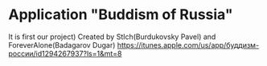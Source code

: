 # Application "Buddism of Russia"

It is first our project)
Created by StIch(Burdukovsky Pavel) and ForeverAlone(Badagarov Dugar)
https://itunes.apple.com/us/app/буддизм-россии/id1294267937?ls=1&mt=8
